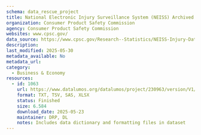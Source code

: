 ```yaml
---
schema: data_rescue_project 
title: National Electronic Injury Surveillance System (NEISS) Archived Annual Data
organization: Consumer Product Safety Commission
agency: Consumer Product Safety Commission
websites: www.cpsc.gov/
data_source: https://www.cpsc.gov/Research--Statistics/NEISS-Injury-Data
description: 
last_modified: 2025-05-30
metadata_available: No
metadata_url: 
category:
  - Business & Economy 
resources:
  - id: 1063
    url: https://www.datalumos.org/datalumos/project/230963/version/V1/view
    format: TXT, TSV, SAS, XLSX
    status: Finished
    size: 6.584
    download_date: 2025-05-23
    maintainer: DRP, DL
    notes: Includes data dictionary and formatting files in dataset
---
```

